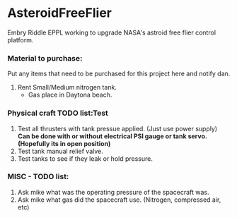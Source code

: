 # AsteroidFreeFlier
Embry Riddle EPPL working to upgrade NASA's astroid free flier control platform.  

### Material to purchase:
Put any items that need to be purchased for this project here and notify dan.  

1. Rent Small/Medium nitrogen tank.
    - Gas place in Daytona beach.

### Physical craft TODO list:Test 
1. Test all thrusters with tank pressue applied. (Just use power supply)  
**Can be done with or without electrical PSI gauge or tank servo.(Hopefully its in open position)**  
2. Test tank manual relief valve.  
3. Test tanks to see if they leak or hold pressure.  


### MISC - TODO list:
1. Ask mike what was the operating pressure of the spacecraft was.  
2. Ask mike what gas did the spacecraft use. (Nitrogen, compressed air, etc)  

